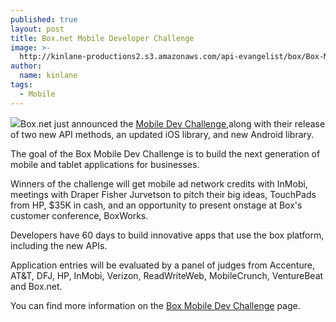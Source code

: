 ```yaml
---
published: true
layout: post
title: Box.net Mobile Developer Challenge
image: >-
  http://kinlane-productions2.s3.amazonaws.com/api-evangelist/box/Box-Mobile-Dev-Challenge.png
author:
  name: kinlane
tags:
  - Mobile
---
```

[![](https://kinlane-productions2.s3.amazonaws.com/api-evangelist/box/Box-Mobile-Dev-Challenge.png)](http://sites.box.net/devchallenge/)Box.net just announced the [Mobile Dev Challenge](http://sites.box.net/devchallenge/ "Mobile Dev Challenge"),along with their release of two new API methods, an updated iOS library, and new Android library.

The goal of the Box Mobile Dev Challenge is to build the next generation of mobile and tablet applications for businesses.

Winners of the challenge will get mobile ad network credits with InMobi, meetings with Draper Fisher Jurvetson to pitch their big ideas, TouchPads from HP, $35K in cash, and an opportunity to present onstage at Box's customer conference, BoxWorks.

Developers have 60 days to build innovative apps that use the box platform, including the new APIs.

Application entries will be evaluated by a panel of judges from Accenture, AT&T, DFJ, HP, InMobi, Verizon, ReadWriteWeb, MobileCrunch, VentureBeat and Box.net.

You can find more information on the [Box Mobile Dev Challenge](http://sites.box.net/devchallenge/) page.